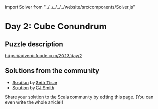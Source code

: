 import Solver from "../../../../../website/src/components/Solver.js"

# Day 2: Cube Conundrum

## Puzzle description

https://adventofcode.com/2023/day/2

## Solutions from the community

- [Solution](https://github.com/SethTisue/adventofcode/blob/main/2023/src/test/scala/Day02.scala) by [Seth Tisue](https://github.com/SethTisue)
- [Solution](https://gist.github.com/CJSmith-0141/b7a43228aeadfe2169cd163d38e732b3) by [CJ Smith](https://github.com/CJSmith-0141)

Share your solution to the Scala community by editing this page. (You can even write the whole article!)
